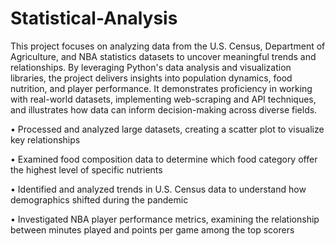 # Statistical-Analysis

This project focuses on analyzing data from the U.S. Census, Department of Agriculture, and NBA statistics datasets to uncover meaningful trends and relationships. By leveraging Python's data analysis and visualization libraries, the project delivers insights into population dynamics, food nutrition, and player performance. It demonstrates proficiency in working with real-world datasets, implementing web-scraping and API techniques, and illustrates how data can inform decision-making across diverse fields.


• Processed and analyzed large datasets, creating a scatter plot to visualize key relationships

• Examined food composition data to determine which food category offer the highest level of specific nutrients

• Identified and analyzed trends in U.S. Census data to understand how demographics shifted during the pandemic

• Investigated NBA player performance metrics, examining the relationship between minutes played and points per game among the top scorers 


